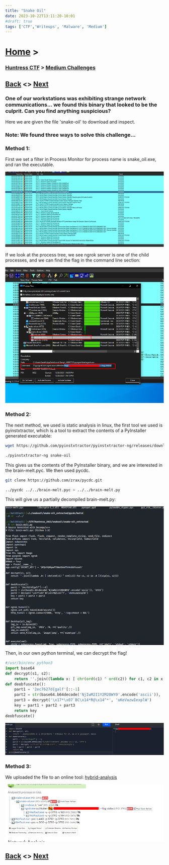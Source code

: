 ```yaml
---
title: "Snake Oil"
date: 2023-10-22T13:11:20-10:01
#draft: true
tags: ['CTF','Writeups', 'Malware', 'Medium']
---
```

 
# [Home](https://jjolley91.github.io/blog/) >

###  [Huntress CTF](https://jjolley91.github.io/blog/huntress_ctf_2023) >  [Medium Challenges](https://jjolley91.github.io/blog/huntress_ctf_2023/2.Medium/)

## [Back](https://jjolley91.github.io/blog/huntress_ctf_2023/rat)  <> [Next](https://jjolley91.github.io/blog/huntress_ctf_2023/2.Medium/batchfuscation) 

### One of our workstations was exhibiting strange network communications... we found this binary that looked to be the culprit. Can you find anything suspicious?

Here we are given the file 'snake-oil' to download and inspect.

### Note: We found three ways to solve this challenge...
### Method 1:

First we set a filter in Process Monitor for process name  is snake_oil.exe, and ran the executable.

![snake_oil1](https://github.com/jjolley91/blog/blob/main/static/Huntress_CTF_2023/snake-oil1.png?raw=true)

If we look at the process tree, we see ngrok server is one of the child processes, and we can find the flag in the command line section:

![snake_oil2](https://github.com/jjolley91/blog/blob/main/static/Huntress_CTF_2023/snake-oil2.png?raw=true)

### Method 2:


The next method, we used is static analysis in linux, the first tool we used is pyinstxtractor, which is a tool to extract the contents of a PyInstaller generated executable:

```bash 
wget https://github.com/pyinstxtractor/pyinstxtractor-ng/releases/download/2023.10.12/pyinstxtractor-ng
```
```bash
./pyinstxtractor-ng snake-oil 
```
This gives us the contents of the PyInstaller binary, and we are interested in the brain-melt.pyc. We then used pycdc.

```bash
git clone https://github.com/zrax/pycdc.git
```
```bash 
../pycdc ../../brain-melt.pyc > ../../brain-melt.py
```

This will give us a partially decompiled brain-melt.py:


![snake_oil3](https://github.com/jjolley91/blog/blob/main/static/Huntress_CTF_2023/snake-oil3.png?raw=true)

Then, in our own python terminal, we can decrypt the flag!
```py
#/usr/bin/env python3
import base64
def decrypt(s1, s2):
    return ''.join((lambda x: [ chr(ord(c1) ^ ord(c2)) for c1, c2 in x ])(zip(s1, s2)))
def deobfuscate():
    part1 = '2ec7627d{galf'[::-1]
    part2 = str(base64.b64decode('NjIwM2I1Y2M2OWY0'.encode('ascii')), 'UTF8')
    part3 = decrypt('\x17*\x07`BC\x14*R@\x14^*', 'uKeVuzwIexplW')
    key = part1 + part2 + part3
    return key
deobfuscate()
```

![snake_oil4](https://github.com/jjolley91/blog/blob/main/static/Huntress_CTF_2023/snake-oil4.png?raw=true)


### Method 3: 

We uploaded the file to an online tool: [hybrid-analysis](https://www.hybrid-analysis.com/sample/2d54f5288fb99eefb5a678fb40f4501d63a5bc0f35ff0395747dc2f7c8f6e043/65351d45f8ab6455b703cc35)

![snake_oil](https://github.com/jjolley91/blog/blob/main/static/Huntress_CTF_2023/snake-oil.png?raw=true)

## [Back](https://jjolley91.github.io/blog/huntress_ctf_2023/rat)  <> [Next](https://jjolley91.github.io/blog/huntress_ctf_2023/2.Medium/batchfuscation) 
